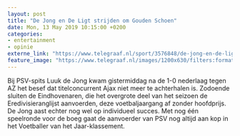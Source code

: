 ```yaml
---
layout: post
title: "De Jong en De Ligt strijden om Gouden Schoen"
date: Mon, 13 May 2019 10:15:00 +0200
categories: 
- entertainment 
- opinie 
externe_link: "https://www.telegraaf.nl/sport/3576848/de-jong-en-de-ligt-strijden-om-gouden-schoen"
feature_image: "https://www.telegraaf.nl/images/1200x630/filters:format(jpeg):quality(80)/cdn-kiosk-api.telegraaf.nl/3211019a-7552-11e9-8873-0218eaf05005.jpg"
---
```


<p class="intro">Bij PSV-spits Luuk de Jong kwam gistermiddag na de 1-0 nederlaag tegen AZ het besef dat titelconcurrent Ajax niet meer te achterhalen is. Zodoende sluiten de Eindhovenaren, die het overgrote deel van het seizoen de Eredivisieranglijst aanvoerden, deze voetbaljaargang af zonder hoofdprijs. De Jong aast echter nog wel op individueel succes. Met nog één speelronde voor de boeg gaat de aanvoerder van PSV nog altijd aan kop in het Voetballer van het Jaar-klassement.</p>
